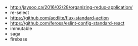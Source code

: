 
* http://jaysoo.ca/2016/02/28/organizing-redux-application/
* re-select
* https://github.com/acdlite/flux-standard-action
* https://github.com/feross/eslint-config-standard-react
* immutable
* saga
* firebase
